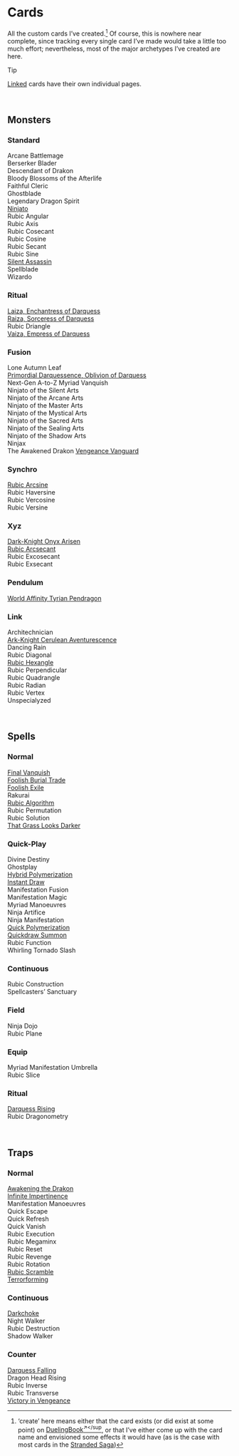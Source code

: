 # Cards

All the custom cards I’ve created.[^create] Of course, this is nowhere near complete, since tracking every single card I’ve made would take a little too much effort; nevertheless, most of the major archetypes I’ve created are here.

[^create]: ‘create’ here means either that the card exists (or did exist at some point) on [DuelingBook<sup>↗</sup](https://duelingbook.com), or that I’ve either come up with the card name and envisioned some effects it would have (as is the case with most cards in the [Stranded Saga](../lore/Stranded%20Saga/))

> [!Tip]
> [Linked]() cards have their own individual pages.


<br>


## Monsters

### Standard
Arcane Battlemage  
Berserker Blader  
Descendant of Drakon  
Bloody Blossoms of the Afterlife  
Faithful Cleric  
Ghostblade  
Legendary Dragon Spirit  
[Ninjato](monsters/standard/Ninjato.md)  
Rubic Angular  
Rubic Axis  
Rubic Cosecant  
Rubic Cosine  
Rubic Secant  
Rubic Sine  
[Silent Assassin](monsters/standard/Silent%20Assassin.md)  
Spellblade  
Wizardo  

### Ritual
[Laiza, Enchantress of Darquess](monsters/ritual/Laiza.md)  
[Raiza, Sorceress of Darquess](monsters/ritual/Raiza.md)  
Rubic Driangle  
[Vaiza, Empress of Darquess](monsters/ritual/Vaiza.md)  

### Fusion
Lone Autumn Leaf  
[Primordial Darquessence, Oblivion of Darquess](monsters/fusion/Primordial%20Darquessence.md)  
Next-Gen A-to-Z Myriad Vanquish  
Ninjato of the Silent Arts  
Ninjato of the Arcane Arts  
Ninjato of the Master Arts  
Ninjato of the Mystical Arts  
Ninjato of the Sacred Arts  
Ninjato of the Sealing Arts  
Ninjato of the Shadow Arts  
Ninjax  
The Awakened Drakon
[Vengeance Vanguard](monsters/fusion/Vengeance%20Vanguard.md)  

### Synchro
[Rubic Arcsine](monsters/synchro/Rubic%20Arcsine.md)  
Rubic Haversine  
Rubic Vercosine  
Rubic Versine  

### Xyz
[Dark-Knight Onyx Arisen](monsters/xyz/Dark-Knight%20Onyx%20Arisen.md)  
[Rubic Arcsecant](monsters/xyz/Rubic%20Arcsecant.md)  
Rubic Excosecant  
Rubic Exsecant  

### Pendulum
[World Affinity Tyrian Pendragon](monsters/ritual/World%20Affinity%20Tyrian%20Pendragon.md)  

### Link
Architechnician  
[Ark-Knight Cerulean Aventurescence](monsters/link/Ark-Knight%20Cerulean%20Aventurescence.md)  
Dancing Rain  
Rubic Diagonal  
[Rubic Hexangle](monsters/link/Rubic%20Hexangle.md)  
Rubic Perpendicular  
Rubic Quadrangle  
Rubic Radian  
Rubic Vertex  
Unspecialyzed  


<br>


## Spells

### Normal
[Final Vanquish](spells/Final%20Vanquish.md)  
[Foolish Burial Trade](spells/Foolish%20Burial%20Trade.md)  
[Foolish Exile](spells/Foolish%20Exile.md)  
Rakurai  
[Rubic Algorithm](spells/Rubic%20Algorithm.md)  
Rubic Permutation  
Rubic Solution  
[That Grass Looks Darker](spells/That%20Grass%20Looks%20Darker.md)  

### Quick-Play
Divine Destiny  
Ghostplay  
[Hybrid Polymerization](spells/Hybrid%20Polymerization.md)  
[Instant Draw](spells/Instant%20Draw.md)  
Manifestation Fusion  
Manifestation Magic  
Myriad Manoeuvres  
Ninja Artifice  
Ninja Manifestation  
[Quick Polymerization](spells/Quick%20Polymerization.md)  
[Quickdraw Summon](spells/Quickdraw%20Summon.md)  
Rubic Function  
Whirling Tornado Slash  

### Continuous
Rubic Construction  
Spellcasters’ Sanctuary  

### Field
Ninja Dojo  
Rubic Plane  

### Equip
Myriad Manifestation Umbrella  
Rubic Slice  

### Ritual
[Darquess Rising](spells/Darquess%20Rising.md)  
Rubic Dragonometry  


<br>


## Traps

### Normal
[Awakening the Drakon](traps/Awakening%20the%20Drakon.md)  
[Infinite Impertinence](traps/Infinite%20Impertinence.md)  
Manifestation Manoeuvres  
Quick Escape  
Quick Refresh  
Quick Vanish  
Rubic Execution  
Rubic Megaminx  
Rubic Reset  
Rubic Revenge  
Rubic Rotation  
[Rubic Scramble](traps/Rubic%20Scramble.md)  
[Terrorforming](traps/Terrorforming.md)  

### Continuous
[Darkchoke](traps/Darkchoke.md)  
Night Walker  
Rubic Destruction  
Shadow Walker  

### Counter
[Darquess Falling](traps/Darquess%20Falling.md)  
Dragon Head Rising  
Rubic Inverse  
Rubic Transverse  
[Victory in Vengeance](Victory%20in%20Vengeance.md)  
